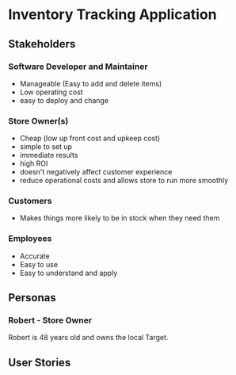 # Inventory Tracking Application

## Stakeholders

### Software Developer and Maintainer
- Manageable (Easy to add and delete items)
- Low operating cost
- easy to deploy and change

### Store Owner(s)
- Cheap (low up front cost and upkeep cost)
- simple to set up
- immediate results
- high ROI
- doesn't negatively affect customer experience
- reduce operational costs and allows store to run more smoothly

### Customers
- Makes things more likely to be in stock when they need them

### Employees
- Accurate
- Easy to use
- Easy to understand and apply

## Personas

### Robert - Store Owner

Robert is 48 years old and owns the local Target. 

## User Stories
